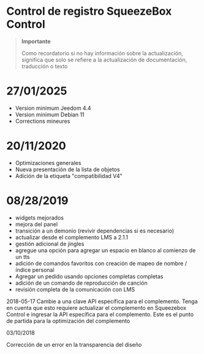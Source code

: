 # Control de registro SqueezeBox Control

>**Importante**
>
>Como recordatorio si no hay información sobre la actualización, significa que solo se refiere a la actualización de documentación, traducción o texto

# 27/01/2025

- Version minimum Jeedom 4.4
- Version minimum Debian 11
- Corrections mineures

# 20/11/2020

- Optimizaciones generales
- Nueva presentación de la lista de objetos
- Adición de la etiqueta "compatibilidad V4"

# 08/28/2019

- widgets mejorados
- mejora del panel
- transición a un demonio (revivir dependencias si es necesario)
- actualizar desde el complemento LMS a 2.1.1
- gestión adicional de jingles
- agregue una opción para agregar un espacio en blanco al comienzo de un tts
- adición de comandos favoritos con creación de mapeo de nombre / índice personal
- Agregar un pedido usando opciones completas completas
- adición de un comando de reproducción de canción
- revisión completa de la comunicación con LMS

2018-05-17
Cambie a una clave API específica para el complemento. Tenga en cuenta que esto requiere actualizar el complemento en Squeezebox Control e ingresar la API específica para el complemento. Este es el punto de partida para la optimización del complemento

03/10/2018

Corrección de un error en la transparencia del diseño
